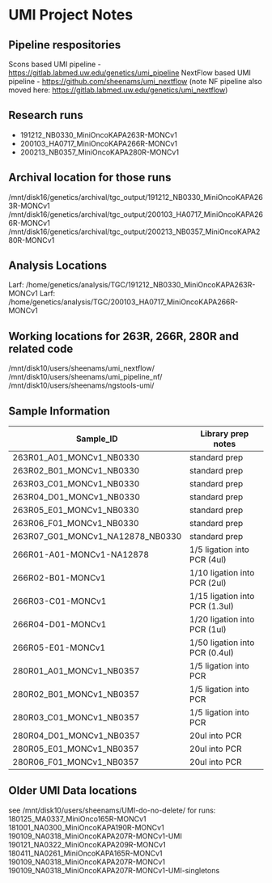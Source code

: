 # UMI Project Notes

## Pipeline respositories

Scons based UMI pipeline - https://gitlab.labmed.uw.edu/genetics/umi_pipeline
NextFlow based UMI pipeline - https://github.com/sheenams/umi_nextflow
(note NF pipeline also moved here: https://gitlab.labmed.uw.edu/genetics/umi_nextflow)

## Research runs


* 191212_NB0330_MiniOncoKAPA263R-MONCv1
* 200103_HA0717_MiniOncoKAPA266R-MONCv1
* 200213_NB0357_MiniOncoKAPA280R-MONCv1

## Archival location for those runs

/mnt/disk16/genetics/archival/tgc_output/191212_NB0330_MiniOncoKAPA263R-MONCv1
/mnt/disk16/genetics/archival/tgc_output/200103_HA0717_MiniOncoKAPA266R-MONCv1
/mnt/disk16/genetics/archival/tgc_output/200213_NB0357_MiniOncoKAPA280R-MONCv1

## Analysis Locations

Larf: /home/genetics/analysis/TGC/191212_NB0330_MiniOncoKAPA263R-MONCv1
Larf: /home/genetics/analysis/TGC/200103_HA0717_MiniOncoKAPA266R-MONCv1

## Working locations for 263R, 266R, 280R and related code
/mnt/disk10/users/sheenams/umi_nextflow/
/mnt/disk10/users/sheenams/umi_pipeline_nf/
/mnt/disk10/users/sheenams/ngstools-umi/

## Sample Information

| Sample_ID                           | Library prep notes             |
|-------------------------------------|--------------------------------|
| 263R01_A01_MONCv1_NB0330            | standard prep                  |
| 263R02_B01_MONCv1_NB0330            | standard prep                  |
| 263R03_C01_MONCv1_NB0330            | standard prep                  |
| 263R04_D01_MONCv1_NB0330            | standard prep                  |
| 263R05_E01_MONCv1_NB0330            | standard prep                  |
| 263R06_F01_MONCv1_NB0330            | standard prep                  |
| 263R07_G01_MONCv1_NA12878_NB0330    | standard prep                  |
| 266R01-A01-MONCv1-NA12878           | 1/5 ligation into PCR (4ul)    |
| 266R02-B01-MONCv1                   | 1/10 ligation into PCR (2ul)   |
| 266R03-C01-MONCv1                   | 1/15 ligation into PCR (1.3ul) |
| 266R04-D01-MONCv1                   | 1/20 ligation into PCR (1ul)   |
| 266R05-E01-MONCv1                   | 1/50 ligation into PCR (0.4ul) |
| 280R01_A01_MONCv1_NB0357            | 1/5 ligation into PCR          |
| 280R02_B01_MONCv1_NB0357            | 1/5 ligation into PCR          |
| 280R03_C01_MONCv1_NB0357            | 1/5 ligation into PCR          |
| 280R04_D01_MONCv1_NB0357            | 20ul into PCR                  |
| 280R05_E01_MONCv1_NB0357            | 20ul into PCR                  |
| 280R06_F01_MONCv1_NB0357            | 20ul into PCR                  |

## Older UMI Data locations

see /mnt/disk10/users/sheenams/UMI-do-no-delete/ for runs:
180125_MA0337_MiniOnco165R-MONCv1
181001_NA0300_MiniOncoKAPA190R-MONCv1
190109_NA0318_MiniOncoKAPA207R-MONCv1-UMI
190121_NA0322_MiniOncoKAPA209R-MONCv1
180411_NA0261_MiniOncoKAPA165R-MONCv1
190109_NA0318_MiniOncoKAPA207R-MONCv1
190109_NA0318_MiniOncoKAPA207R-MONCv1-UMI-singletons


